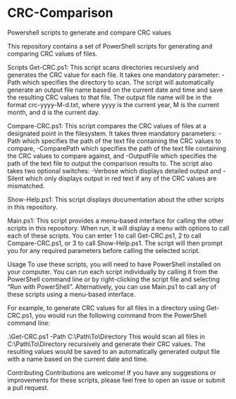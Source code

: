 # CRC-Comparison
Powershell scripts to generate and compare CRC values 

This repository contains a set of PowerShell scripts for generating and comparing CRC values of files.

Scripts
Get-CRC.ps1: This script scans directories recursively and generates the CRC value for each file. It takes one mandatory parameter: -Path which specifies the directory to scan. The script will automatically generate an output file name based on the current date and time and save the resulting CRC values to that file. The output file name will be in the format crc-yyyy-M-d.txt, where yyyy is the current year, M is the current month, and d is the current day.

Compare-CRC.ps1: This script compares the CRC values of files at a designated point in the filesystem. It takes three mandatory parameters: -Path which specifies the path of the text file containing the CRC values to compare, -ComparePath which specifies the path of the text file containing the CRC values to compare against, and -OutputFile which specifies the path of the text file to output the comparison results to. The script also takes two optional switches: -Verbose which displays detailed output and -Silent which only displays output in red text if any of the CRC values are mismatched.

Show-Help.ps1: This script displays documentation about the other scripts in this repository.

Main.ps1: This script provides a menu-based interface for calling the other scripts in this repository. When run, it will display a menu with options to call each of these scripts. You can enter 1 to call Get-CRC.ps1, 2 to call Compare-CRC.ps1, or 3 to call Show-Help.ps1. The script will then prompt you for any required parameters before calling the selected script.

Usage
To use these scripts, you will need to have PowerShell installed on your computer. You can run each script individually by calling it from the PowerShell command line or by right-clicking the script file and selecting “Run with PowerShell”. Alternatively, you can use Main.ps1 to call any of these scripts using a menu-based interface.

For example, to generate CRC values for all files in a directory using Get-CRC.ps1, you would run the following command from the PowerShell command line:

.\Get-CRC.ps1 -Path C:\Path\To\Directory
This would scan all files in C:\Path\To\Directory recursively and generate their CRC values. The resulting values would be saved to an automatically generated output file with a name based on the current date and time.

Contributing
Contributions are welcome! If you have any suggestions or improvements for these scripts, please feel free to open an issue or submit a pull request.
